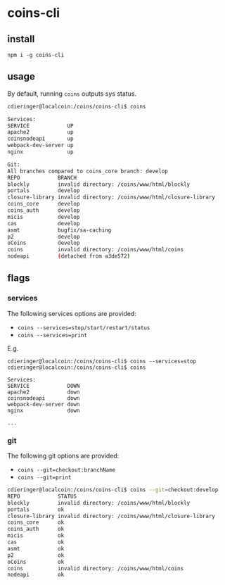 # coins-cli

## install
`npm i -g coins-cli`

## usage
By default, running `coins` outputs sys status.
```bash
cdieringer@localcoin:/coins/coins-cli$ coins

Services:
SERVICE            UP
apache2            up
coinsnodeapi       up
webpack-dev-server up
nginx              up

Git:
All branches compared to coins_core branch: develop
REPO            BRANCH
blockly         invalid directory: /coins/www/html/blockly
portals         develop
closure-library invalid directory: /coins/www/html/closure-library
coins_core      develop
coins_auth      develop
micis           develop
cas             develop
asmt            bugfix/sa-caching
p2              develop
oCoins          develop
coins           invalid directory: /coins/www/html/coins
nodeapi         (detached from a3de572)
```

## flags
### services
The following services options are provided:
- `coins --services=stop/start/restart/status`
- `coins --services=print`

E.g.
```
cdieringer@localcoin:/coins/coins-cli$ coins --services=stop
cdieringer@localcoin:/coins/coins-cli$ coins

Services:
SERVICE            DOWN
apache2            down
coinsnodeapi       down
webpack-dev-server down
nginx              down

...
```

### git
The following git options are provided:
- `coins --git=checkout:branchName`
- `coins --git=print`

```bash
cdieringer@localcoin:/coins/coins-cli$ coins --git=checkout:develop
REPO            STATUS
blockly         invalid directory: /coins/www/html/blockly
portals         ok
closure-library invalid directory: /coins/www/html/closure-library
coins_core      ok
coins_auth      ok
micis           ok
cas             ok
asmt            ok
p2              ok
oCoins          ok
coins           invalid directory: /coins/www/html/coins
nodeapi         ok
```
